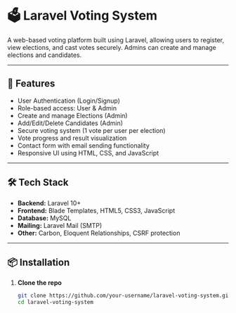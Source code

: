 # 🗳️ Laravel Voting System

A web-based voting platform built using Laravel, allowing users to register, view elections, and cast votes securely. Admins can create and manage elections and candidates.

---

## 🚀 Features

- User Authentication (Login/Signup)
- Role-based access: User & Admin
- Create and manage Elections (Admin)
- Add/Edit/Delete Candidates (Admin)
- Secure voting system (1 vote per user per election)
- Vote progress and result visualization
- Contact form with email sending functionality
- Responsive UI using HTML, CSS, and JavaScript

---

## 🛠️ Tech Stack

- **Backend:** Laravel 10+
- **Frontend:** Blade Templates, HTML5, CSS3, JavaScript
- **Database:** MySQL
- **Mailing:** Laravel Mail (SMTP)
- **Other:** Carbon, Eloquent Relationships, CSRF protection

---

## 📦 Installation

1. **Clone the repo**
   ```bash
   git clone https://github.com/your-username/laravel-voting-system.git
   cd laravel-voting-system
